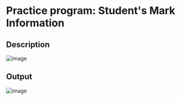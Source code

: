 # Practice program: Student's Mark Information

## Description

![image](https://github.com/Tan12d/PWC_RDBMS_using_Oracle/assets/100254217/f7983c21-165d-405c-92a5-36ce49807d4e)

## Output

![image](https://github.com/Tan12d/PWC_RDBMS_using_Oracle/assets/100254217/dd710a43-4d90-4ee6-a48c-ec22f947b401)
